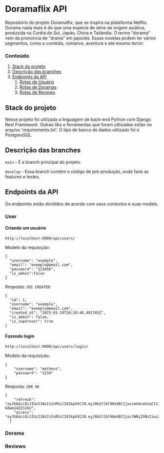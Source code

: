 # Doramaflix API

Repositório do projeto Doramaflix, que se inspira na plataforma Netflix.
Dorama nada mais é do que uma espécie de série de origem asiática, produzida na Coréia do Sul, Japão, China e Tailândia. O termo “dorama” vem da pronúncia de “drama” em japonês. Essas novelas podem ter vários segmentos, como a comédia, romance, aventura e até mesmo terror.

### Conteúdo
1. [Stack do projeto](#stack)
2. [Descrição das branches](#descriçao)
3. [Endpoints da API](#endpoints)
   1. [Rotas de Usuário](#user)
   2. [Rotas de Doramas](#dorama)
   3. [Rotas de Reviews](#reviews)

## Stack do projeto <a name="stack"></a>

Nesse projeto foi utilizada a linguagem de back-end Python com Django Rest Framework. Outras libs e ferramentas que foram utilizadas estão no arquivo 'requirements.txt'. O tipo de banco de dados utilizado foi o PostgresSQL.

## Descrição das branches <a name="descriçao"></a>

`main` - É a branch principal do projeto.

`develop` - Essa branch contém o código de pré-produção, onde farei as features e testes.


## Endpoints da API <a name="endpoints"></a>

Os endpoints estão divididos de acordo com seus contextos e suas models.

### User <a name="user">

#### Criando um usuário

```
http://localhost:8000/api/users/
```
Modelo da requisição:
```
{
  "username": "exemplo",
  "email": "exemplo@email.com",
  "password": "123456",
  "is_admin":false
}
```
  Resposta:
  `201 CREATED`
```
{
  "id": 1,
  "username": "exemplo",
  "email": "exemplo@email.com",
  "created_at": "2023-01-19T20:28:48.491745Z",
  "is_admin": false,
  "is_superuser": true
}
```
  
  #### Fazendo login

```
http://localhost:8000/api/users/login/
```
Modelo da requisição:
```
{
	"username": "matheus",
	"password": "1234"
}
```
  Resposta:
  `200 OK`
```
{
	"refresh": "eyJhbGciOiJIUzI1NiIsInR5cCI6IkpXVCJ9.eyJ0b2tlbl90eXBlIjoicmVmcmVzaCIsImV4cCI6MTY3NDc2NDk4OCwiaWF0IjoxNjc0MTYwMTg4LCJqdGkiOiI1YmU1ODA3NDBiNzI0Zjg5YmFjZjM4OGQxOGY0YzY5NSIsInVzZXJfaWQiOjE0fQ.zK92xwT5ldN1zvvdtErzlOoHsylAr6-G8wm14ZZ3JkU",
	"access": "eyJhbGciOiJIUzI1NiIsInR5cCI6IkpXVCJ9.eyJ0b2tlbl90eXBlIjoiYWNjZXNzIiwiZXhwIjoxNjc0MjE0MTg4LCJpYXQiOjE2NzQxNjAxODgsImp0aSI6IjgyMTIwNTU4YjQ1ODRjNGFiMjgyNDc5OTA4NThhNjI0IiwidXNlcl9pZCI6MTR9.wc7_o2AH_EkbZkbg6G65MEgxIu1sYGCeHthvgnkS6b0"
  }
```

### Dorama <a name="dorama">
  
### Reviews <a name="reviews">
